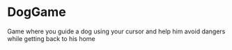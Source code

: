# DogGame
Game where you guide a dog using your cursor and help him avoid dangers while getting back to his home
